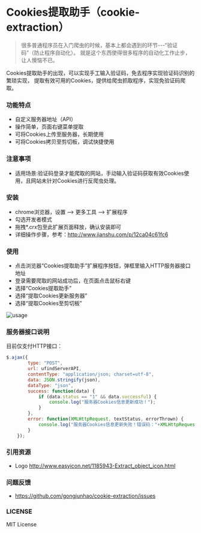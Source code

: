 # Cookies提取助手（cookie-extraction）
> 很多普通程序员在入门爬虫的时候，基本上都会遇到的环节---“验证码”（防止程序自动化）。
就是这个东西使得很多程序的自动化工作止步，让人懊恼不已。

Cookies提取助手的出现，可以实现手工输入验证码，免去程序实现验证码识别的繁琐实现，
提取有效可用的Cookies，提供给爬虫抓取程序，实现免验证码爬取。

### 功能特点
* 自定义服务器地址（API）
* 操作简单，页面右键菜单提取
* 可将Cookies上传至服务器，长期使用
* 可将Cookies拷贝至剪切板，调试快捷使用

### 注意事项
* 适用场景:验证码登录才能爬取的网站，手动输入验证码获取有效Cookies使用，且网站未针对Cookies进行反爬虫处理。

### 安装
* chrome浏览器，设置 --> 更多工具 --> 扩展程序
* 勾选开发者模式
* 拖拽*.crx包至此扩展页面释放，确认安装即可
* 详细操作步骤，参考：http://www.jianshu.com/p/12ca04c61fc6

### 使用
* 点击浏览器“Cookies提取助手”扩展程序按钮，弹框里输入HTTP服务器接口地址
* 登录需要爬取的网站成功后，在页面点击鼠标右键
* 选择“Cookies提取助手”
* 选择“提取Cookies更新服务器”
* 选择“提取Cookies至剪切板”

![usage](https://github.com/gongjunhao/cookie-extraction/blob/master/doc/usage.gif)

### 服务器接口说明
目前仅支付HTTP接口：
```javascript
$.ajax({
        type: "POST",
        url: ufindServerAPI,
        contentType: "application/json; charset=utf-8",
        data: JSON.stringify(json),
        dataType: "json",
        success: function(data) {
            if (data.status == "1" && data.successful) {
                console.log("服务器Cookies信息更新成功！");
            }
        },
        error: function(XMLHttpRequest, textStatus, errorThrown) {
            console.log("服务器Cookies信息更新失败！错误码："+XMLHttpRequest.status);
        }
    });
```

### 引用资源
* Logo http://www.easyicon.net/1185943-Extract_object_icon.html

### 问题反馈
* https://github.com/gongjunhao/cookie-extraction/issues

### LICENSE
    
MIT License
